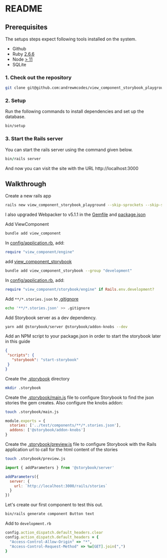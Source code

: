 # README

## Prerequisites

The setups steps expect following tools installed on the system.

- Github
- Ruby [2.6.6](https://github.com/andrewmcodes/view_component_storybook_playground/blob/master/.ruby-version#L1)
- Node [> 11](https://github.com/andrewmcodes/view_component_storybook_playground/blob/master/.nvmrc#L1)
- SQLite

### 1. Check out the repository

```bash
git clone git@github.com:andrewmcodes/view_component_storybook_playground.git
```

### 2. Setup

Run the following commands to install dependencies and set up the database.

```sh
bin/setup
```

### 3. Start the Rails server

You can start the rails server using the command given below.

```ruby
bin/rails server
```

And now you can visit the site with the URL http://localhost:3000

## Walkthrough

Create a new rails app

```sh
rails new view_component_storybook_playground --skip-sprockets --skip-spring --webpack=erb
```

I also upgraded Webpacker to v5.1.1 in the [Gemfile](https://github.com/andrewmcodes/view_component_storybook_playground/blob/master/Gemfile#L13) and [package.json](https://github.com/andrewmcodes/view_component_storybook_playground/blob/master/package.json#L9)

Add ViewComponent

```sh
bundle add view_component
```

In [config/application.rb](https://github.com/andrewmcodes/view_component_storybook_playground/blob/master/config/application.rb#L17), add:

```ruby
require "view_component/engine"
```

add [view_component_storybook](https://github.com/jonspalmer/view_component_storybook)

```sh
bundle add view_component_storybook --group "development"
```

In [config/application.rb](https://github.com/andrewmcodes/view_component_storybook_playground/blob/master/config/application.rb#L18), add:

```ruby
require "view_component/storybook/engine" if Rails.env.development?
```

Add `**/*.stories.json` to [.gitignore](https://github.com/andrewmcodes/view_component_storybook_playground/blob/master/.gitignore#L37)

```sh
echo '**/*.stories.json' >> .gitignore
```

Add Storybook server as a dev dependency.

```sh
yarn add @storybook/server @storybook/addon-knobs --dev
```

Add an NPM script to your package.json in order to start the storybook later in this guide

```json
{
 "scripts": {
   "storybook": "start-storybook"
 }
}
```

Create the [.storybook](https://github.com/andrewmcodes/view_component_storybook_playground/blob/master/.storybook) directory

```sh
mkdir .storybook
```

Create the [.storybook/main.js](https://github.com/andrewmcodes/view_component_storybook_playground/blob/master/.storybook/main.js) file to configure Storybook to find the json stories the gem creates. Also configure the knobs addon:

```sh
touch .storybook/main.js
```

```javascript
module.exports = {
  stories: ['../test/components/**/*.stories.json'],
  addons: ['@storybook/addon-knobs']
}
```

Create the [.storybook/preview.js](https://github.com/andrewmcodes/view_component_storybook_playground/blob/master/.storybook/preview.js) file to configure Storybook with the Rails application url to call for the html content of the stories

```sh
touch .storybook/preview.js
```

```javascript
import { addParameters } from '@storybook/server'

addParameters({
  server: {
    url: `http://localhost:3000/rails/stories`
  }
})
```

Let's create our first component to test this out.

```sh
bin/rails generate component Button text
```

Add to `development.rb`

```ruby
config.action_dispatch.default_headers.clear
config.action_dispatch.default_headers = {
  "Access-Control-Allow-Origin" => "*",
  "Access-Control-Request-Method" => %w[GET].join(",")
}
```
